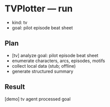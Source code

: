 # TVPlotter — run
- kind: tv
- goal: pilot episode beat sheet

## Plan
- [tv] analyze goal: pilot episode beat sheet
- enumerate characters, arcs, episodes, motifs
- collect local data (stub; offline)
- generate structured summary

## Result
[demo] tv agent processed goal